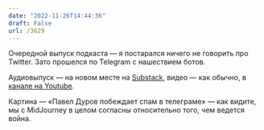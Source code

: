 ```yaml
---
date: "2022-11-26T14:44:36"
draft: False
url: /3629
---
```


Очередной выпуск подкаста — я постарался ничего не говорить про Twitter. Зато прошелся по Telegram с нашествием ботов. 

Аудиовыпуск — на новом месте на [Substack](https://blognot.substack.com/p/114?sd=pf), видео — как обычно, в [канале на Youtube](https://youtu.be/ZCQ4rjvQqIc).

Картина — «Павел Дуров побеждает спам в телеграме» — как видите, мы с MidJourney в целом согласны относительно того, чем ведется война.
